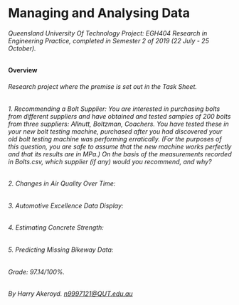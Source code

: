 # Managing and Analysing Data
###### Queensland University Of Technology Project: EGH404 Research in Engineering Practice, completed in Semester 2 of 2019 (22 July - 25 October).

#### Overview

###### Research project where the premise is set out in the *Task Sheet*.

###### 1. *Recommending a Bolt Supplier*: You are interested in purchasing bolts from different suppliers and have obtained and tested samples of 200 bolts from three suppliers: Allnutt, Boltzman, Coachers. You have tested these in your new bolt testing machine, purchased after you had discovered your old bolt testing machine was performing erratically. (For the purposes of this question, you are safe to assume that the new machine works perfectly and that its results are in MPa.) On the basis of the measurements recorded in Bolts.csv, which supplier (if any) would you recommend, and why?




###### 2. Changes in Air Quality Over Time:
###### 3. Automotive Excellence Data Display:
###### 4. Estimating Concrete Strength:
###### 5. Predicting Missing Bikeway Data:

###### Grade: 97.14/100%.
###### By Harry Akeroyd. n9997121@QUT.edu.au
